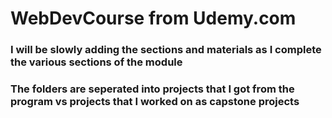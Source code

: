 # WebDevCourse from Udemy.com

### I will be slowly adding the sections and materials as I complete the various sections of the module

### The folders are seperated into projects that I got from the program vs projects that I worked on as capstone projects
